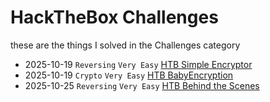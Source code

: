 # HackTheBox Challenges

these are the things I solved in the Challenges category

- 2025-10-19 `Reversing` `Very Easy` [HTB Simple Encryptor](Simple%20Encryptor/README.md)
- 2025-10-19 `Crypto` `Very Easy` [HTB BabyEncryption](BabyEncryption/README.md)
- 2025-10-25 `Reversing` `Very Easy` [HTB Behind the Scenes](Behind%20the%20Scenes/README.md)